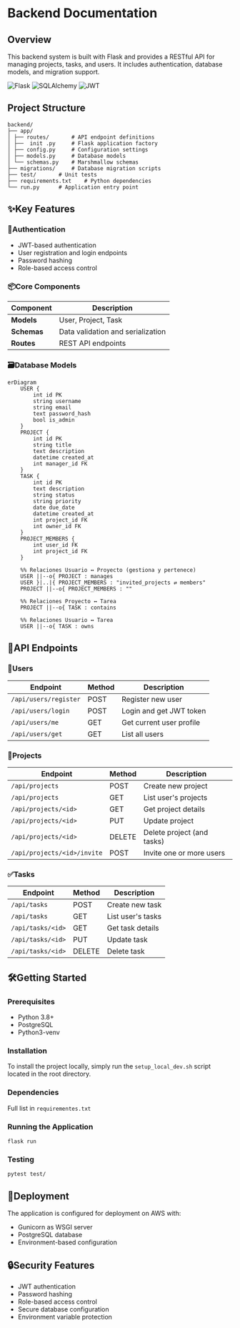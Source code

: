 # Backend Documentation

## Overview

This backend system is built with Flask and provides a RESTful API for managing projects, tasks, and users. It includes authentication, database models, and migration support.

![Flask](https://img.shields.io/badge/Flask-3.1.1-blue)
![SQLAlchemy](https://img.shields.io/badge/SQLAlchemy-2.0.41-red)
![JWT](https://img.shields.io/badge/JWT_Extended-4.7.1-orange)

## Project Structure

```
backend/
├── app/
│ ├── routes/ 		# API endpoint definitions
│ ├──  init .py 	# Flask application factory
│ ├── config.py 	# Configuration settings
│ ├── models.py 	# Database models
│ └── schemas.py 	# Marshmallow schemas
├── migrations/ 	# Database migration scripts
├── test/ 		# Unit tests
├── requirements.txt 	# Python dependencies
└── run.py 		# Application entry point
```

## ✨Key Features

### 🔐Authentication

- JWT-based authentication
- User registration and login endpoints
- Password hashing
- Role-based access control

### 📦Core Components

| Component   | Description                       |
| ----------- | --------------------------------- |
| **Models**  | User, Project, Task               |
| **Schemas** | Data validation and serialization |
| **Routes**  | REST API endpoints                |

### 🗃️Database Models

```mermaid
erDiagram
    USER {
        int id PK
        string username
        string email
        text password_hash
        bool is_admin
    }
    PROJECT {
        int id PK
        string title
        text description
        datetime created_at
        int manager_id FK
    }
    TASK {
        int id PK
        text description
        string status
        string priority
        date due_date
        datetime created_at
        int project_id FK
        int owner_id FK
    }
    PROJECT_MEMBERS {
        int user_id FK
        int project_id FK
    }

    %% Relaciones Usuario ↔ Proyecto (gestiona y pertenece)
    USER ||--o{ PROJECT : manages
    USER }|..|{ PROJECT_MEMBERS : "invited_projects ⇄ members"
    PROJECT ||--o{ PROJECT_MEMBERS : ""
    
    %% Relaciones Proyecto ↔ Tarea
    PROJECT ||--o{ TASK : contains

    %% Relaciones Usuario ↔ Tarea
    USER ||--o{ TASK : owns
```

## 🚀API Endpoints

### 👥Users

| Endpoint              | Method | Description              |
| --------------------- | ------ | ------------------------ |
| `/api/users/register` | POST   | Register new user        |
| `/api/users/login`    | POST   | Login and get JWT token  |
| `/api/users/me`       | GET    | Get current user profile |
| `/api/users/get`      | GET    | List all users           |

### 📂Projects

| Endpoint                    | Method | Description                |
| --------------------------- | ------ | -------------------------- |
| `/api/projects`             | POST   | Create new project         |
| `/api/projects`             | GET    | List user's projects       |
| `/api/projects/<id>`        | GET    | Get project details        |
| `/api/projects/<id>`        | PUT    | Update project             |
| `/api/projects/<id>`        | DELETE | Delete project (and tasks) |
| `/api/projects/<id>/invite` | POST   | Invite one or more users   |

### ✅Tasks

| Endpoint          | Method | Description       |
| ----------------- | ------ | ----------------- |
| `/api/tasks`      | POST   | Create new task   |
| `/api/tasks`      | GET    | List user's tasks |
| `/api/tasks/<id>` | GET    | Get task details  |
| `/api/tasks/<id>` | PUT    | Update task       |
| `/api/tasks/<id>` | DELETE | Delete task       |

## 🛠️Getting Started

### Prerequisites

- Python 3.8+
- PostgreSQL
- Python3-venv

### Installation

To install the project locally, simply run the `setup_local_dev.sh` script located in the root directory.

### Dependencies

Full list in `requirementes.txt`

### Running the Application

```
flask run
```

### Testing

```
pytest test/
```

## 🚀Deployment

The application is configured for deployment on AWS with:

* Gunicorn as WSGI server
* PostgreSQL database
* Environment-based configuration

## 🔒Security Features

* JWT authentication
* Password hashing
* Role-based access control
* Secure database configuration
* Environment variable protection
